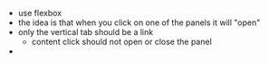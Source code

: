 * use flexbox
* the idea is that when you click on one of the panels it will "open"
* only the vertical tab should be a link
  * content click should not open or close the panel
* 